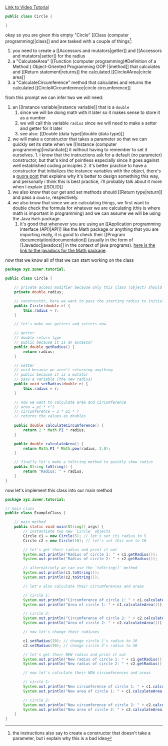 [Link to Video Tutorial](https://youtu.be/e0EdRM-i6bk)

```java
public class Circle {

}
```

okay so you are given this empty "Circle" [[Class (computer programming)|class]] and are tasked with a couple of things[^1]:

1. you need to create a [[Accessors and mutators|getter]] and [[Accessors and mutators|setter]] for the radius
2. a "CalculateArea" [[Function (computer programming)#Definition of a Method ( Object-Oriented Programming OOP )|method]] that calculates and [[Return statement|returns]] the calculated [[Circle#Area|circle area]]
3. a "CalculateCircumference" method that calculates and returns the calculated [[Circle#Circumference|circle circumference]]

from this prompt we can infer two we will need:

1. an [[Instance variable|instance variable]] that is a `double` 
	1. since we will be doing math with it later so it makes sense to store it as a number
	2. we will call this variable `radius` since we will need to make a setter and getter for it later
	3. see also: [[Double (data type)|double (data type)]]
2. we will make a constructor that takes a parameter so that we can quickly set its state when we [[Instance (computer programming)|instantiate]] it without having to remember to set it ourselves.
		1. i know that the instructions ask for a default (no parameter) constructor, but that's kind of pointless especially since it goes against well established coding principles
		2. it's better practice to have a constructor that initializes the instance variables with the object, there's a [quora post](https://www.quora.com/Do-I-have-to-call-a-default-constructor-in-Java-as-a-common-practice#:~:text=A%20default%20constructor%2C%20i.e.%20one,(hence%20%E2%80%9Edefault%E2%80%9C).) that explains why it's better to design something this way, and personally i think this is best practice, i'll probably talk about it more when I explain [[SOLID]]
3. we also know that our get and set methods should [[Return type|return]] and pass a `double`, respectively.
4. we also know that since we are calculating things, we first want to double check the formula for whatever we are calculating (this is where math is important in programming) and we can assume we will be using the Java `Math` package.
	1. it's good that whenever you are using an [[Application programming interface (API)|API]] like the Math package or anything that you are importing really, it is good to check their [[Program documentation|documentation]] (usually in the form of [[Javadoc|javadocs]] in the context of java programs). [here is the link to the javadocs for the Math package](https://docs.oracle.com/javase/8/docs/api/java/lang/Math.html).

now that we know all of that we can start working on the class

```java
package xyz.zuner.tutorial;

public class Circle {

	// private access modifier because only this class (object) should be able to see it
	private double radius;

	// constructor, here we want to pass the starting radius to initialize it
	public Circle(double r) {
		this.radius = r;
	}

	// let's make our getters and setters now

	// getter
	// double return type
	// public because it is an accessor
	public double getRadius() {
		return radius;
	}

	// setter
	// void because we aren't returning anything
	// public because it is a mutator
	// pass a variable (the new radius)
	public void setRadius(double r) {
		this.radius = r;
	}

	// now we want to calculate area and circumference
	// area = pi * r^2
	// circumference = 2 * pi * r
	// returns the values as doubles
	
	public double calculateCircumference() {
		return 2 * Math.PI * radius;
	}

	public double calculateArea() {
		return Math.PI * Math.pow(radius, 2.0);
	}

	// finally let's make a toString method to quickly show radius
	public String toString() {
		return "Radius: " + radius;
	}
}
```

now let's implement this class into our main method

```java
package xyz.zuner.tutorial;

// main class
public class ExampleClass {

	// main method
	public static void main(String[] args) {
		// instantiate two new `Circle` objects
		Circle c1 = new Circle(5); // let's set its radius to 5
		Circle c2 = new Circle(10); // let's set this one to 10

		// let's get their radius and print it out
		System.out.println("Radius of circle 1: " + c1.getRadius());
		System.out.println("Radius of circle 2: " + c2.getRadius());

		// alternatively we can use the `toString()` method
		System.out.println(c1.toString());
		System.out.println(c2.toString());

		// let's also calculate their circumferences and areas

		// circle 1:
		System.out.println("Circumference of circle 1: " + c1.calculateCircumference());
		System.out.println("Area of circle 1: " + c1.calculateArea()));

		// circle 2:
		System.out.println("Circumference of circle 2: " + c2.calculateCircumference());
		System.out.println("Area of circle 2: " + c2.calculateArea()));

		// now let's change their radiuses

		c1.setRadius(20); // change circle 1's radius to 20
		c2.setRadius(30); // change circle 2's radius to 30

		// let's get their NEW radius and print it out
		System.out.println("New radius of circle 1: " + c1.getRadius());
		System.out.println("New radius of circle 2: " + c2.getRadius());

		// now let's calculate their NEW circumferences and areas

		// circle 1:
		System.out.println("New circumference of circle 1: " + c1.calculateCircumference());
		System.out.println("New area of circle 1: " + c1.calculateArea()));

		// circle 2:
		System.out.println("New circumference of circle 2: " + c2.calculateCircumference());
		System.out.println("New area of circle 2: " + c2.calculateArea()));
	}
}
```
[^1]:  the instructions also say to create a constructor that doesn't take a parameter, but i explain why this is a bad idea